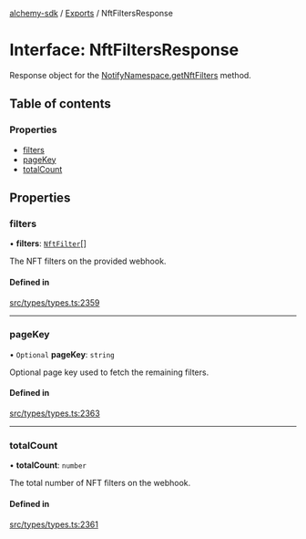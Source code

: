[alchemy-sdk](../README.md) / [Exports](../modules.md) / NftFiltersResponse

# Interface: NftFiltersResponse

Response object for the [NotifyNamespace.getNftFilters](../classes/NotifyNamespace.md#getnftfilters) method.

## Table of contents

### Properties

- [filters](NftFiltersResponse.md#filters)
- [pageKey](NftFiltersResponse.md#pagekey)
- [totalCount](NftFiltersResponse.md#totalcount)

## Properties

### filters

• **filters**: [`NftFilter`](NftFilter.md)[]

The NFT filters on the provided webhook.

#### Defined in

[src/types/types.ts:2359](https://github.com/alchemyplatform/alchemy-sdk-js/blob/46e9716/src/types/types.ts#L2359)

___

### pageKey

• `Optional` **pageKey**: `string`

Optional page key used to fetch the remaining filters.

#### Defined in

[src/types/types.ts:2363](https://github.com/alchemyplatform/alchemy-sdk-js/blob/46e9716/src/types/types.ts#L2363)

___

### totalCount

• **totalCount**: `number`

The total number of NFT filters on the webhook.

#### Defined in

[src/types/types.ts:2361](https://github.com/alchemyplatform/alchemy-sdk-js/blob/46e9716/src/types/types.ts#L2361)
